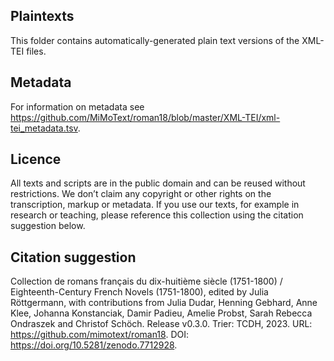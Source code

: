 ## Plaintexts

This folder contains automatically-generated plain text versions of the XML-TEI files. 

## Metadata 

For information on metadata see https://github.com/MiMoText/roman18/blob/master/XML-TEI/xml-tei_metadata.tsv. 

## Licence

All texts and scripts are in the public domain and can be reused without restrictions. We don’t claim any copyright or other rights on the transcription, markup or metadata. If you use our texts, for example in research or teaching, please reference this collection using the citation suggestion below.

## Citation suggestion

Collection de romans français du dix-huitième siècle (1751-1800) / Eighteenth-Century French Novels (1751-1800), edited by Julia Röttgermann, with contributions from Julia Dudar, Henning Gebhard, Anne Klee, Johanna Konstanciak, Damir Padieu, Amelie Probst, Sarah Rebecca Ondraszek and Christof Schöch. Release v0.3.0. Trier: TCDH, 2023. URL: https://github.com/mimotext/roman18. DOI: https://doi.org/10.5281/zenodo.7712928.
